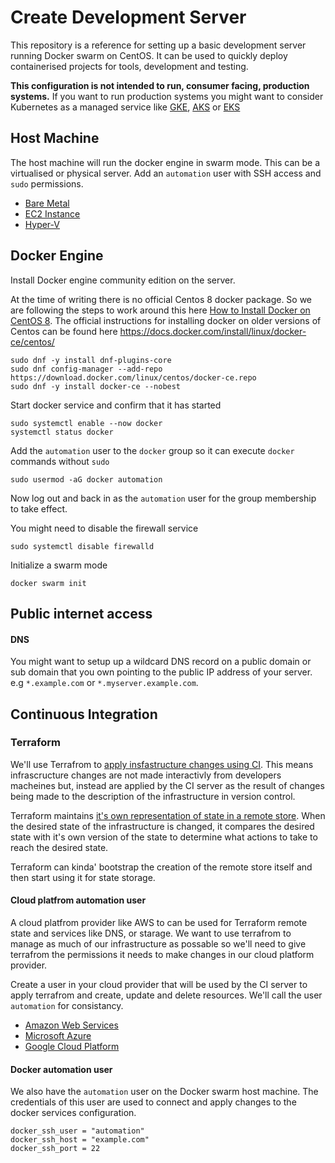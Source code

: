 # Create Development Server

This repository is a reference for setting up a basic development server running
Docker swarm on CentOS. It can be used to quickly deploy containerised projects
for tools, development and testing.

**This configuration is not intended to run, consumer facing, production
systems.** If you want to run production systems you might want to consider
Kubernetes as a managed service like
[GKE](https://cloud.google.com/kubernetes-engine/),
[AKS](https://azure.microsoft.com/en-us/services/kubernetes-service/) or
[EKS](https://aws.amazon.com/eks/)

## Host Machine

The host machine will run the docker engine in swarm mode. This can be a
virtualised or physical server. Add an `automation` user with SSH access and
`sudo` permissions.

- [Bare Metal](./docs/bare-metal-host.md)
- [EC2 Instance](./docs/ec2-host.md)
- [Hyper-V](./docs/hyper-v-host.md)

## Docker Engine

Install Docker engine community edition on the server.

At the time of writing there is no official Centos 8 docker package. So we are
following the steps to work around this here
[How to Install Docker on CentOS 8](https://linoxide.com/linux-how-to/how-to-install-docker-on-centos/).
The official instructions for installing docker on older versions of Centos can
be found here https://docs.docker.com/install/linux/docker-ce/centos/

```
sudo dnf -y install dnf-plugins-core
sudo dnf config-manager --add-repo https://download.docker.com/linux/centos/docker-ce.repo
sudo dnf -y install docker-ce --nobest
```

Start docker service and confirm that it has started

```
sudo systemctl enable --now docker
systemctl status docker
```

Add the `automation` user to the `docker` group so it can execute `docker`
commands without `sudo`

```
sudo usermod -aG docker automation
```

Now log out and back in as the `automation` user for the group membership to
take effect.

You might need to disable the firewall service

```
sudo systemctl disable firewalld
```

Initialize a swarm mode

```
docker swarm init
```

## Public internet access

#### DNS

You might want to setup up a wildcard DNS record on a public domain or sub
domain that you own pointing to the public IP address of your server. e.g
`*.example.com` or `*.myserver.example.com`.

## Continuous Integration

### Terraform

We'll use Terrafrom to
[apply insfastructure changes using CI](https://learn.hashicorp.com/terraform/development/running-terraform-in-automation).
This means infrascructure changes are not made interactivly from developers
macheines but, instead are applied by the CI server as the result of changes
being made to the description of the infrastructure in version control.

Terraform maintains
[it's own representation of state in a remote store](https://www.terraform.io/docs/state/remote.html).
When the desired state of the infrastructure is changed, it compares the desired
state with it's own version of the state to determine what actions to take to
reach the desired state.

Terraform can kinda' bootstrap the creation of the remote store itself and then
start using it for state storage.

#### Cloud platfrom automation user

A cloud platfrom provider like AWS to can be used for Terraform remote state and
services like DNS, or starage. We want to use terrafrom to manage as much of our
infrastructure as possable so we'll need to give terrafrom the permissions it
needs to make changes in our cloud platform provider.

Create a user in your cloud provider that will be used by the CI server to apply
terrafrom and create, update and delete resources. We'll call the user
`automation` for consistancy.

- [Amazon Web Services](./docs/aws-automation-user.md)
- [Microsoft Azure](./docs/azure-automation-user.md)
- [Google Cloud Platform](./docs/gcp-automation-user.md)

#### Docker automation user

We also have the `automation` user on the Docker swarm host machine. The
credentials of this user are used to connect and apply changes to the docker
services configuration.

```
docker_ssh_user = "automation"
docker_ssh_host = "example.com"
docker_ssh_port = 22
```
